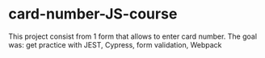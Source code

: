# card-number-JS-course
This project consist from 1 form that allows to enter card number. The goal was: get practice with JEST, Cypress, form validation, Webpack
